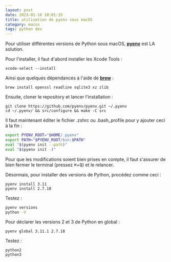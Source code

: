 ```yaml
---
layout: post
date: 2023-01-16 10:01:15
title: utilisation de pyenv sous macOS
category: macos
tags: python dev
---  
```


Pour utiliser différentes versions de Python sous macOS, [**pyenv**](https://github.com/pyenv/pyenv) est LA solution.

Pour l'installer, il faut d'abord installer les Xcode Tools :  
```shell
xcode-select --install
```
Ainsi que quelques dépendances à l'aide de [**brew**](https://docs.brew.sh/Installation) :  
```shell
brew install openssl readline sqlite3 xz zlib
```

Ensuite, cloner le repository et lancer l'installation :  
```shell
git clone https://github.com/pyenv/pyenv.git ~/.pyenv
cd ~/.pyenv/ && src/configure && make -C src
```

Il faut maintenant éditer le fichier .zshrc ou .bash_profile pour y ajouter ceci à la fin :
```bash
export PYENV_ROOT="$HOME/.pyenv" 
export PATH="$PYENV_ROOT/bin:$PATH" 
eval "$(pyenv init --path)" 
eval "$(pyenv init -)"
```
Pour que les modifications soient bien prises en compte, il faut s'assurer de bien fermer le terminal (pressez <kbd>⌘</kbd>+<kbd>Q</kbd>) et le relancer.

Désormais, pour installer des versions de Python, procédez comme ceci :  
```shell
pyenv install 3.11
pyenv install 2.7.18
```

Testez :
```bash
pyenv versions
python -V
```

Pour déclarer les versions 2 et 3 de Python en global :
```shell
pyenv global 3.11.1 2.7.18
```
Testez :  
```shell
python2
python3
```
